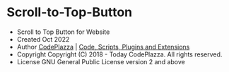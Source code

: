 # Scroll-to-Top-Button
- Scroll to Top Button for Website
- Created		Oct 2022
- Author		[CodePlazza](https://www.codeplazza.com/) | [Code, Scripts, Plugins and Extensions](https://www.codeplazza.com/)
- Copyright	Copyright (C) 2018 - Today CodePlazza. All rights reserved.
- License		GNU General Public License version 2 and above
